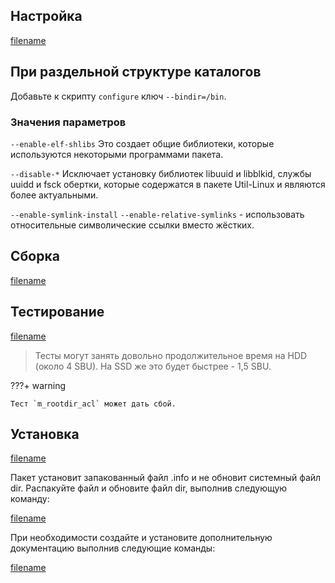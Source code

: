 <pkg :name="'e2fsprogs'" instsize showsbu2></pkg>

## Настройка

[filename](../packages/e2fsprogs/configure ':include')

## При раздельной структуре каталогов

Добавьте к скрипту `configure` ключ `--bindir=/bin`.

### Значения параметров

`--enable-elf-shlibs`
Это создает общие библиотеки, которые используются некоторыми программами пакета.

`--disable-*`
Исключает установку библиотек libuuid и libblkid, службы uuidd и fsck обертки, которые содержатся в пакете Util-Linux и являются более актуальными.

`--enable-symlink-install` `--enable-relative-symlinks` - использовать относительные символические ссылки вместо жёстких.

## Сборка

[filename](../packages/e2fsprogs/build ':include')

## Тестирование

[filename](../packages/e2fsprogs/test ':include')

> Тесты могут занять довольно продолжительное время на HDD (около 4 SBU). На SSD же это будет быстрее - 1,5 SBU.

???+ warning

    Тест `m_rootdir_acl` может дать сбой.

## Установка

[filename](../packages/e2fsprogs/install ':include')

Пакет установит запакованный файл .info и не обновит системный файл dir. Распакуйте файл и обновите файл dir, выполнив следующую команду:

[filename](../packages/e2fsprogs/postinstall ':include')

При необходимости создайте и установите дополнительную документацию выполнив следующие команды:

[filename](../packages/e2fsprogs/install-doc ':include')

<script>
	new Vue({ el: '#main' })
</script>
